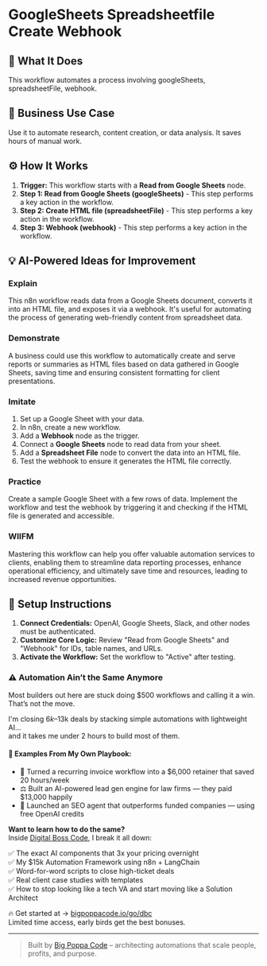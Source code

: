 # GoogleSheets Spreadsheetfile Create Webhook

## 🚀 What It Does
This workflow automates a process involving googleSheets, spreadsheetFile, webhook.

## 💼 Business Use Case
Use it to automate research, content creation, or data analysis. It saves hours of manual work.

## ⚙️ How It Works
1.  **Trigger:** This workflow starts with a **Read from Google Sheets** node.
2. **Step 1: Read from Google Sheets (googleSheets)** - This step performs a key action in the workflow.
3. **Step 2: Create HTML file (spreadsheetFile)** - This step performs a key action in the workflow.
4. **Step 3: Webhook (webhook)** - This step performs a key action in the workflow.

## 💡 AI-Powered Ideas for Improvement
### Explain
This n8n workflow reads data from a Google Sheets document, converts it into an HTML file, and exposes it via a webhook. It's useful for automating the process of generating web-friendly content from spreadsheet data.

### Demonstrate
A business could use this workflow to automatically create and serve reports or summaries as HTML files based on data gathered in Google Sheets, saving time and ensuring consistent formatting for client presentations.

### Imitate
1. Set up a Google Sheet with your data.
2. In n8n, create a new workflow.
3. Add a **Webhook** node as the trigger.
4. Connect a **Google Sheets** node to read data from your sheet.
5. Add a **Spreadsheet File** node to convert the data into an HTML file.
6. Test the webhook to ensure it generates the HTML file correctly.

### Practice
Create a sample Google Sheet with a few rows of data. Implement the workflow and test the webhook by triggering it and checking if the HTML file is generated and accessible.

### WIIFM
Mastering this workflow can help you offer valuable automation services to clients, enabling them to streamline data reporting processes, enhance operational efficiency, and ultimately save time and resources, leading to increased revenue opportunities.

## 🔧 Setup Instructions
1. **Connect Credentials:** OpenAI, Google Sheets, Slack, and other nodes must be authenticated.
2. **Customize Core Logic:** Review "Read from Google Sheets" and "Webhook" for IDs, table names, and URLs.
3. **Activate the Workflow:** Set the workflow to "Active" after testing.

### ⚠️ Automation Ain’t the Same Anymore

Most builders out here are stuck doing $500 workflows and calling it a win.  
That’s not the move.  

I'm closing $6k–$13k deals by stacking simple automations with lightweight AI...  
and it takes me under 2 hours to build most of them.

#### 🧠 Examples From My Own Playbook:
- 🔁 Turned a recurring invoice workflow into a $6,000 retainer that saved 20 hours/week  
- ⚖️ Built an AI-powered lead gen engine for law firms — they paid $13,000 happily  
- 🚀 Launched an SEO agent that outperforms funded companies — using free OpenAI credits  

**Want to learn how to do the same?**  
Inside [Digital Boss Code](https://bigpoppacode.io/go/dbc), I break it all down:

✅ The exact AI components that 3x your pricing overnight  
✅ My $15k Automation Framework using n8n + LangChain  
✅ Word-for-word scripts to close high-ticket deals  
✅ Real client case studies with templates  
✅ How to stop looking like a tech VA and start moving like a Solution Architect  

🔥 Get started at → [bigpoppacode.io/go/dbc](https://bigpoppacode.io/go/dbc)  
Limited time access, early birds get the best bonuses.

---
> Built by [Big Poppa Code](https://bigpoppacode.io) – architecting automations that scale people, profits, and purpose.
